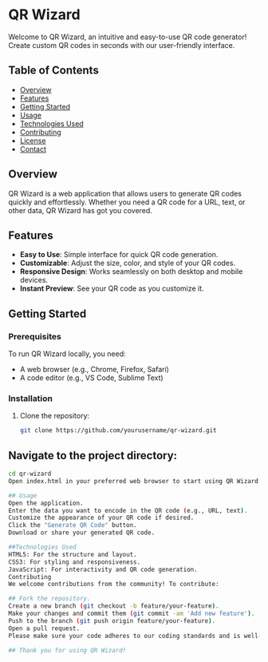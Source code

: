 # QR Wizard

Welcome to QR Wizard, an intuitive and easy-to-use QR code generator! Create custom QR codes in seconds with our user-friendly interface.

## Table of Contents

- [Overview](#overview)
- [Features](#features)
- [Getting Started](#getting-started)
- [Usage](#usage)
- [Technologies Used](#technologies-used)
- [Contributing](#contributing)
- [License](#license)
- [Contact](#contact)

## Overview

QR Wizard is a web application that allows users to generate QR codes quickly and effortlessly. Whether you need a QR code for a URL, text, or other data, QR Wizard has got you covered.

## Features

- **Easy to Use**: Simple interface for quick QR code generation.
- **Customizable**: Adjust the size, color, and style of your QR codes.
- **Responsive Design**: Works seamlessly on both desktop and mobile devices.
- **Instant Preview**: See your QR code as you customize it.

## Getting Started

### Prerequisites

To run QR Wizard locally, you need:

- A web browser (e.g., Chrome, Firefox, Safari)
- A code editor (e.g., VS Code, Sublime Text)

### Installation

1. Clone the repository:

   ```bash
   git clone https://github.com/yourusername/qr-wizard.git
   
## Navigate to the project directory:

```bash
cd qr-wizard
Open index.html in your preferred web browser to start using QR Wizard.

## Usage
Open the application.
Enter the data you want to encode in the QR code (e.g., URL, text).
Customize the appearance of your QR code if desired.
Click the "Generate QR Code" button.
Download or share your generated QR code.

##Technologies Used
HTML5: For the structure and layout.
CSS3: For styling and responsiveness.
JavaScript: For interactivity and QR code generation.
Contributing
We welcome contributions from the community! To contribute:

## Fork the repository.
Create a new branch (git checkout -b feature/your-feature).
Make your changes and commit them (git commit -am 'Add new feature').
Push to the branch (git push origin feature/your-feature).
Open a pull request.
Please make sure your code adheres to our coding standards and is well-documented.

## Thank you for using QR Wizard!
